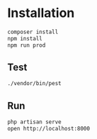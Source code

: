 # Installation

```sh
composer install
npm install
npm run prod
```

## Test

```sh
./vendor/bin/pest
```

## Run

```sh
php artisan serve
open http://localhost:8000
```
